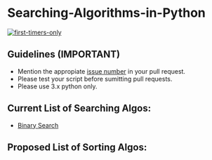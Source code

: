 # Searching-Algorithms-in-Python

[![first-timers-only](https://img.shields.io/badge/first--timers--only-friendly-blue.svg?style=flat-square)](https://www.firsttimersonly.com/)

## Guidelines (IMPORTANT)
- Mention the appropiate [issue number](https://help.github.com/en/articles/autolinked-references-and-urls#issues-and-pull-requests) in your pull request.
- Please test your script before sumitting pull requests.
- Please use 3.x python only.

## Current List of Searching Algos:
- [Binary Search](https://github.com/Zircoz/Searching-Algos-in-Python/blob/master/Binary_Search.py)

## Proposed List of Sorting Algos:
